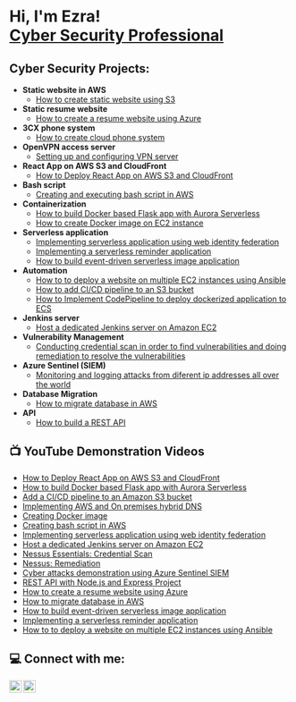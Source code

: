 <h1>Hi, I'm Ezra! <br/><a href="https://ezrahall.com/">Cyber Security Professional</a>
<h2>Cyber Security Projects:</h2>
  
- <b>Static website in AWS</b> 
  - [How to create static website using S3](https://github.com/ezrahall1/aws-static-website)
- <b>Static resume website</b>
  - [How to create a resume website using Azure](https://github.com/ezrahall1/azure-static-resume-website)
- <b>3CX phone system</b>
  - [How to create cloud phone system](https://github.com/ezrahall1/creating-cloud-phone-system-using-3CX)
- <b>OpenVPN access server</b>
  - [Setting up and configuring VPN server](https://github.com/ezrahall1/setting-up-vpn-server)
- <b>React App on AWS S3 and CloudFront</b> 
   - [How to Deploy React App on AWS S3 and CloudFront](https://github.com/ezrahall1/deploy-React-app-on-AWS-S3-and-CloudFront)
- <b>Bash script</b>
   - [Creating and executing bash script in AWS](https://github.com/ezrahall1/aws-bash-script)
- <b>Containerization</b>
  - [How to build Docker based Flask app with Aurora Serverless](https://github.com/ezrahall1/build-Docker-based-Flask-app-with-Aurora-serverless)
  - [How to create Docker image on EC2 instance](https://github.com/ezrahall1/creating-Docker-image) 
- <b>Serverless application</b>
  - [Implementing serverless application using web identity federation](https://github.com/ezrahall1/implementing-serverless-application-using-web-identity-federation)
  - [Implementing a serverless reminder application](https://github.com/ezrahall1/implementing-a-serverless-reminder-application)
  - [How to build event-driven serverless image application](https://github.com/ezrahall1/event-driven-serverless-image-application)
- <b>Automation</b>  
  - [How to to deploy a website on multiple EC2 instances using Ansible](https://github.com/ezrahall1/how-to-deploy-a-website-on-multiple-EC2-instances-using-Ansible)
  - [How to add CI/CD pipeline to an S3 bucket](https://github.com/ezrahall1/add-CI-CD-pipeline-to-S3-bucket)
  - [How to Implement CodePipeline to deploy dockerized application to ECS](https://github.com/ezrahall1/implement-codePipeline-to-deploy-dockerized-application-to-ECS)
- <b>Jenkins server</b>
   - [Host a dedicated Jenkins server on Amazon EC2](https://github.com/ezrahall1/host-dedicated-Jenkins-server-on-Amazon-EC2)
- <b>Vulnerability Management</b>
  - [Conducting credential scan in order to find vulnerabilities and doing remediation to resolve the vulnerabilities](https://github.com/ezrahall1/Nessus-Essentials)
- <b>Azure Sentinel (SIEM)</b>
  - [Monitoring and logging attacks from diferent ip addresses all over the world](https://github.com/ezrahall1/azure-sentinel)
- <b>Database Migration</b>
  - [How to migrate database in AWS](https://github.com/ezrahall1/how-to-migrate-database-in-aws)
- <b>API</b>
  - [How to build a REST API](https://github.com/ezrahall1/how-to-build-a-REST-API)

<h2>📺 YouTube Demonstration Videos</h2>
  
- [How to Deploy React App on AWS S3 and CloudFront](https://youtu.be/hI2sZZBVLs0)
- [How to build Docker based Flask app with Aurora Serverless](https://youtu.be/DBxDYXgn-vs)
- [Add a CI/CD pipeline to an Amazon S3 bucket](https://youtu.be/iwx2R9J5h_c)
- [Implementing AWS and On premises hybrid DNS](https://youtu.be/_2io_n8mvjo)
- [Creating Docker image](https://youtu.be/YXjbYLgB4iA)
- [Creating bash script in AWS](https://youtu.be/GOg6z4CBDLI)
- [Implementing serverless application using web identity federation](https://youtu.be/LJ7puRnf-2M)  
- [Host a dedicated Jenkins server on Amazon EC2](https://youtu.be/mhXhpfkeBbM)
- [Nessus Essentials: Credential Scan](https://youtu.be/Fix3yxVxaLk)
- [Nessus: Remediation](https://youtu.be/cbSv_7XCwow)
- [Cyber attacks demonstration using Azure Sentinel SIEM](https://youtu.be/sivRjWpcwpw)
- [REST API with Node.js and Express Project](https://youtu.be/mWdDpGTIcq4)
- [How to create a resume website using Azure](https://github.com/ezrahall1/azure-static-resume-website)
- [How to migrate database in AWS](https://www.youtube.com/watch?v=fuCb0CeHvdI)
- [How to build event-driven serverless image application](https://youtu.be/gA0x_mbkN-c)
- [Implementing a serverless reminder application](https://www.youtube.com/watch?v=wvtcEZW87r0)
- [How to to deploy a website on multiple EC2 instances using Ansible](https://youtu.be/NTNO9jtIkWw)
  
<h2>💻 Connect with me:</h2>

[<img align="left" alt="Ezra | YouTube" width="22px" src="https://cdn.jsdelivr.net/npm/simple-icons@v3/icons/youtube.svg" />][youtube]
[<img align="left" alt="Ezra | LinkedIn" width="22px" src="https://cdn.jsdelivr.net/npm/simple-icons@v3/icons/linkedin.svg" />][linkedin]

[youtube]: https://www.youtube.com/channel/UCz0Wq4SxxdABzdKI-qhTJCg
[linkedin]: https://www.linkedin.com/in/ezra-hall/

